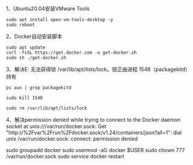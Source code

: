 1、Ubuntu20.04安装VMware Tools

```
sudo apt install open-vm-tools-desktop -y
sudo reboot
```



2、Docker自动安装脚本

```
sudo apt update
curl -fsSL https://get.docker.com -o get-docker.sh
sudo sh ./get-docker.sh
```



3、解决E: 无法获得锁 /var/lib/apt/lists/lock。锁正由进程 1548（packagekitd）持有

```
ps aux | grep packagekitd

sudo kill 1548

sudo rm /var/lib/apt/lists/lock
```

4、解决permission denied while trying to connect to the Docker daemon socket at unix:///var/run/docker.sock: Get "http://%2Fvar%2Frun%2Fdocker.sock/v1.24/containers/json?all=1": dial unix /var/run/docker.sock: connect: permission denied

sudo groupadd docker
sudo usermod -aG docker $USER
sudo chown 777 /var/run/docker.sock
sudo service docker restart
